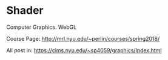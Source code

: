 # Shader
Computer Graphics. WebGL

Course Page: http://mrl.nyu.edu/~perlin/courses/spring2018/

All post in: https://cims.nyu.edu/~sp4059/graphics/Index.html
